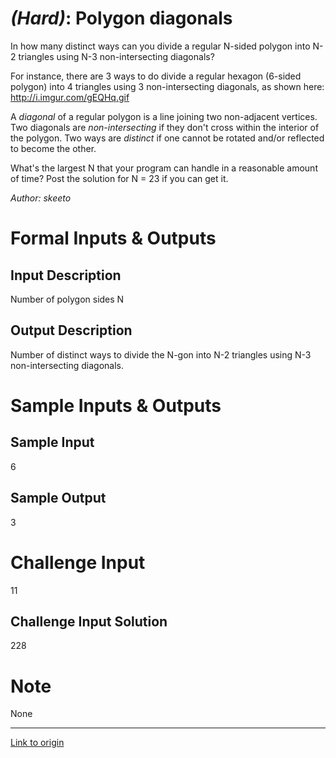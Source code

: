 # [](#HardIcon) *(Hard)*: Polygon diagonals
In how many distinct ways can you divide a regular N-sided polygon into N-2 triangles using N-3 non-intersecting diagonals?

For instance, there are 3 ways to do divide a regular hexagon (6-sided polygon) into 4 triangles using 3 non-intersecting diagonals, as shown here: http://i.imgur.com/gEQHq.gif

A _diagonal_ of a regular polygon is a line joining two non-adjacent vertices. Two diagonals are _non-intersecting_ if they don't cross within the interior of the polygon. Two ways are _distinct_ if one cannot be rotated and/or reflected to become the other.

What's the largest N that your program can handle in a reasonable amount of time? Post the solution for N = 23 if you can get it.

*Author: skeeto*
# Formal Inputs & Outputs
## Input Description
Number of polygon sides N
## Output Description
Number of distinct ways to divide the N-gon into N-2 triangles using N-3 non-intersecting diagonals.
# Sample Inputs & Outputs
## Sample Input
6
## Sample Output
3
# Challenge Input
11
## Challenge Input Solution
228
# Note
None

---

[Link to origin](https://www.reddit.com/r/dailyprogrammer/19gbdq)